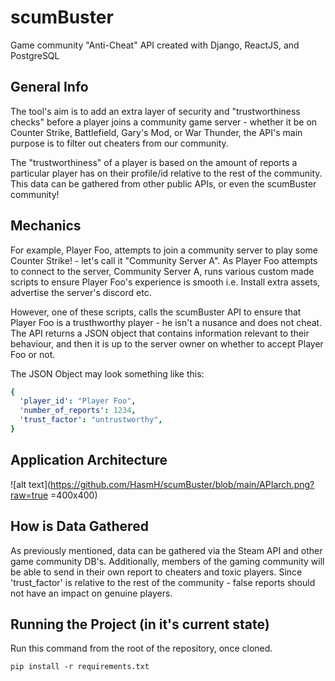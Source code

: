 # scumBuster
Game community "Anti-Cheat" API created with Django, ReactJS, and PostgreSQL

## General Info
The tool's aim is to add an extra layer of security and "trustworthiness checks" before a player joins a community game server - whether it be on Counter Strike, Battlefield, Gary's Mod, or War Thunder, the API's main purpose is to filter out cheaters from our community. 

The "trustworthiness" of a player is based on the amount of reports a particular player has on their profile/id relative to the rest of the community. This data can be gathered from other public APIs, or even the scumBuster community!

## Mechanics  
For example, Player Foo, attempts to join a community server to play some Counter Strike! - let's call it "Community Server A". As Player Foo attempts to connect to the server, Community Server A, runs various custom made scripts to ensure Player Foo's experience is smooth i.e. Install extra assets, advertise the server's discord etc. 

However, one of these scripts, calls the scumBuster API to ensure that Player Foo is a trusthworthy player - he isn't a nusance and does not cheat. The API returns a JSON object that contains information relevant to their behaviour, and then it is up to the server owner on whether to accept Player Foo or not. 

The JSON Object may look something like this: 

```yaml
{
  'player_id': "Player Foo",
  'number_of_reports': 1234,
  'trust_factor': "untrustworthy",
}
```

## Application Architecture 
![alt text](https://github.com/HasmH/scumBuster/blob/main/APIarch.png?raw=true =400x400)


## How is Data Gathered

As previously mentioned, data can be gathered via the Steam API and other game community DB's. Additionally, members of the gaming community will be able to send in their own report to cheaters and toxic players. Since 'trust_factor' is relative to the rest of the community - false reports should not have an impact on genuine players. 

## Running the Project (in it's current state)
Run this command from the root of the repository, once cloned.

```
pip install -r requirements.txt
```
